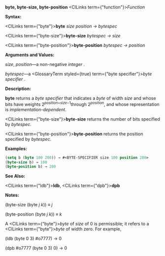 **byte, byte-size, byte-position** <ClLinks  term={"function"}><i>Function</i></ClLinks> 



**Syntax:** 



<ClLinks  term={"byte"}><b>byte</b></ClLinks> *size position → bytespec* 



<ClLinks  term={"byte-size"}><b>byte-size</b></ClLinks> *bytespec → size* 



<ClLinks  term={"byte-position"}><b>byte-position</b></ClLinks> *bytespec → position* 



**Arguments and Values:** 



*size*, *position*—a non-negative *integer* . 



*bytespec*—a <GlossaryTerm styled={true} term={"byte specifier"}><i>byte specifier</i></GlossaryTerm> . 



**Description:** 



<b>byte</b> returns a <i>byte specifier</i> that indicates a <i>byte</i> of width <i>size</i> and whose bits have weights 2<sup><i>position</i>+<i>size−</i>1</sup>through 2<i><sup>position</sup></i>, and whose representation is <i>implementation-dependent</i>. 



<ClLinks  term={"byte-size"}><b>byte-size</b></ClLinks> returns the number of bits specified by *bytespec*. 



<ClLinks  term={"byte-position"}><b>byte-position</b></ClLinks> returns the position specified by *bytespec*. 



**Examples:**
```lisp
(setq b (byte 100 200)) → #<BYTE-SPECIFIER size 100 position 200> 
(byte-size b) → 100 
(byte-position b) → 200 
```
**See Also:** 



<ClLinks  term={"ldb"}><b>ldb</b></ClLinks>, <ClLinks  term={"dpb"}><b>dpb</b></ClLinks> 







 



 



**Notes:** 



(byte-size (byte *j k*)) *≡ j* 



(byte-position (byte *j k*)) *≡ k* 



A <ClLinks  term={"byte"}><i>byte</i></ClLinks> of *size* of 0 is permissible; it refers to a <ClLinks  term={"byte"}><i>byte</i></ClLinks> of width zero. For example, 



(ldb (byte 0 3) #o7777) → 0 



(dpb #o7777 (byte 0 3) 0) → 0 



